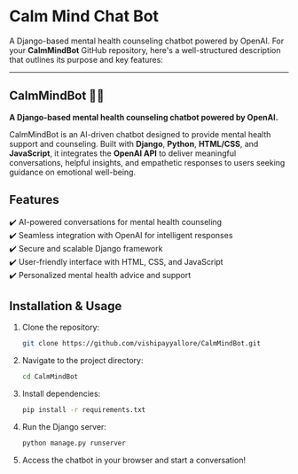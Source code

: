 # Calm Mind Chat Bot

A Django-based mental health counseling chatbot powered by OpenAI.
For your **CalmMindBot** GitHub repository, here's a well-structured description that outlines its purpose and key features:

---

## **CalmMindBot** 🧘‍♂️

**A Django-based mental health counseling chatbot powered by OpenAI.**

CalmMindBot is an AI-driven chatbot designed to provide mental health support and counseling. Built with **Django**, **Python**, **HTML/CSS**, and **JavaScript**, it integrates the **OpenAI API** to deliver meaningful conversations, helpful insights, and empathetic responses to users seeking guidance on emotional well-being.

## **Features**

✔️ AI-powered conversations for mental health counseling  
✔️ Seamless integration with OpenAI for intelligent responses  
✔️ Secure and scalable Django framework  
✔️ User-friendly interface with HTML, CSS, and JavaScript  
✔️ Personalized mental health advice and support

## **Installation & Usage**

1. Clone the repository:

   ```bash
   git clone https://github.com/vishipayyallore/CalmMindBot.git
   ```

2. Navigate to the project directory:

   ```bash
   cd CalmMindBot
   ```

3. Install dependencies:

   ```bash
   pip install -r requirements.txt
   ```

4. Run the Django server:

   ```bash
   python manage.py runserver
   ```

5. Access the chatbot in your browser and start a conversation!

